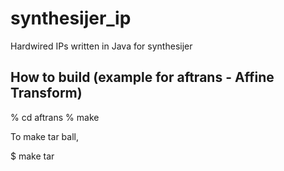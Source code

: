 # synthesijer_ip

Hardwired IPs written in Java for synthesijer 

## How to build (example for aftrans - Affine Transform)
 % cd aftrans
 % make
 
To make tar ball,

 $ make tar

